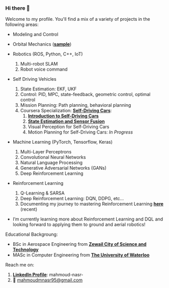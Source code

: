 ### Hi there 👋

Welcome to my profile. You'll find a mix of a variety of projects in the following areas:

* Modeling and Control

* Orbital Mechanics (__[sample](https://github.com/mm-nasr/orbital_maneuver)__)

* Robotics (ROS, Python, C++, IoT)
  1. Multi-robot SLAM
  2. Robot voice command
  
* Self Driving Vehicles
  1. State Estimation: EKF, UKF
  1. Control: PID, MPC, state-feedback, geometric control, optimal control
  1. Mission Planning: Path planning, behavioral planning
  1. Coursera Specialization: __[Self-Driving Cars](https://www.coursera.org/specializations/self-driving-cars?#courses)__:
      1. __[Introduction to Self-Driving Cars](https://www.coursera.org/account/accomplishments/certificate/7LDS6WGT6QXM)__
      1. __[State Estimation and Sensor Fusion](https://www.coursera.org/account/accomplishments/certificate/JKLAXWYXSP9G)__
      1. Visual Perception for Self-Driving Cars
      1. Motion Planning for Self-Driving Cars: *In Progress*

* Machine Learning (PyTorch, Tensorflow, Keras)
  1. Multi-Layer Perceptrons
  2. Convolutional Neural Networks
  3. Natural Language Processing
  4. Generative Adversarial Networks (GANs)
  5. Deep Reinforcement Learning

* Reinforcement Learning
  1. Q-Learning & SARSA
  2. Deep Reinforcement Learning: DQN, DDPG, etc...
  3. Documenting my journey to mastering Reinforcement Learning __[here](https://github.com/mm-nasr/road2RL)__ (recent)
  
* I’m currently learning more about Reinforcement Learning and DQL and looking forward to applying them to ground and aerial robotics!

Educational Backgroung:
* BSc in Aerospace Engineering from __[Zewail City of Science and Technology](https://www.zewailcity.edu.eg/main/index.php?lang=en)__
* MASc in Computer Engineering from __[The University of Waterloo](https://uwaterloo.ca/)__

Reach me on:
1. __[LinkedIn Profile](https://www.linkedin.com/in/mahmoud-nasr-/)__: mahmoud-nasr-
2. :e-mail: mahmoudmnasr95@gmail.com 
<!--
**mm-nasr/mm-nasr** is a ✨ _special_ ✨ repository because its `README.md` (this file) appears on your GitHub profile.

Here are some ideas to get you started:

- 🔭 I’m currently working on ...
- 🌱 I’m currently learning ...
- 👯 I’m looking to collaborate on ...
- 🤔 I’m looking for help with ...
- 💬 Ask me about ...
- 📫 How to reach me: ...
- 😄 Pronouns: ...
- ⚡ Fun fact: ...
-->
